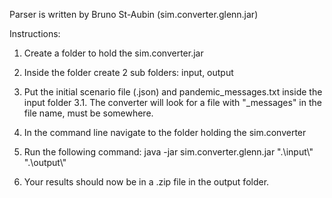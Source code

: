 Parser is written by Bruno St-Aubin (sim.converter.glenn.jar)

Instructions:

1. Create a folder to hold the sim.converter.jar

2. Inside the folder create 2 sub folders: input, output

3. Put the initial scenario file (.json) and pandemic_messages.txt inside the input folder
	3.1. The converter will look for a file with "_messages" in the file name, must be somewhere.

4. In the command line navigate to the folder holding the sim.converter

5. Run the following command: java -jar sim.converter.glenn.jar ".\\input\\" ".\\output\\"

6. Your results should now be in a .zip file in the output folder.

